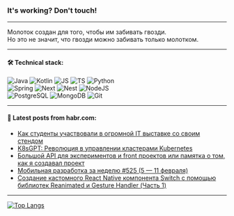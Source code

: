 ### It's working? Don't touch!

---
Молоток создан для того, чтобы им забивать гвозди. <br>
Но это не значит, что гвозди можно забивать только молотком.

---

#### 🛠️ Technical stack:

![Java](https://img.shields.io/badge/Java-informational?logo=Oracle&style=flat&logoColor=white&color=FF4500)
![Kotlin](https://img.shields.io/badge/Kotlin-informational?logo=Kotlin&style=flat&logoColor=white&color=774D97)
![JS](https://img.shields.io/badge/JS-informational?logo=javaScript&style=flat&logoColor=black&color=F7Df1E)
![TS](https://img.shields.io/badge/TypeScript-informational?logo=typeScript&style=flat&logoColor=black&color=017acc)
![Python](https://img.shields.io/badge/Python-informational?logo=Python&style=flat&logoColor=black&color=ffdd54) <br>
![Spring](https://img.shields.io/badge/SpringBoot-informational?logo=SpringBoot&style=flat&logoColor=white&color=6DB33F) 
![Next](https://img.shields.io/badge/Next.js-informational?logo=Next.js&style=flat&logoColor=white&color=3671a1)
![Nest](https://img.shields.io/badge/NestJS-informational?logo=NestJS&style=flat&logoColor=white&color=E0234E)
![NodeJS](https://img.shields.io/badge/NodeJS-informational?logo=node.js&style=flat&logoColor=white&color=70A760) <br>
![PostgreSQL](https://img.shields.io/badge/PostgreSQL-informational?logo=PostgreSQL&style=flat&logoColor=white&color=DAA520)
![MongoDB](https://img.shields.io/badge/MongoDB-informational?logo=MongoDB&style=flat&logoColor=white&color=870000)
![Git](https://img.shields.io/badge/Git-informational?logo=git&style=flat&logoColor=white&color=f74e28)

___

#### 💬 Latest posts from habr.com:

<!-- BLOG-POST-LIST:START -->
- [Как студенты участвовали в огромной IT выставке со своим стендом](https://habr.com/ru/articles/792976/?utm_source=habrahabr&utm_medium=rss&utm_campaign=792976)
- [K8sGPT: Революция в управлении кластерами Kubernetes](https://habr.com/ru/companies/bothub/articles/792972/?utm_source=habrahabr&utm_medium=rss&utm_campaign=792972)
- [Большой API для экспериментов и front проектов или памятка о том, как я создавал проект](https://habr.com/ru/articles/792954/?utm_source=habrahabr&utm_medium=rss&utm_campaign=792954)
- [Мобильная разработка за неделю #525 &lpar;5 — 11 февраля&rpar;](https://habr.com/ru/companies/productivity_inside/articles/792950/?utm_source=habrahabr&utm_medium=rss&utm_campaign=792950)
- [Создание кастомного React Native компонента Switch с помощью библиотек Reanimated и Gesture Handler &lpar;Часть 1&rpar;](https://habr.com/ru/articles/792946/?utm_source=habrahabr&utm_medium=rss&utm_campaign=792946)
<!-- BLOG-POST-LIST:END -->

---
[![Top Langs](https://github-readme-stats-git-master-advtsetting-gmailcom.vercel.app/api/top-langs/?username=zloylis&langs_count=10&hide_title=false&title_color=e6edf3&size_weight=0.5&count_weight=0.5&layout=compact&hide_border=true&theme=dracula)](https://github.com/zloylis)

<!-- ![GitHub stats](https://github-readme-stats-git-master-advtsetting-gmailcom.vercel.app/api?username=zloylis&show_icons=true&hide_border=true&theme=dracula&hide_title=true&include_all_commits=true&count_private=true&hide=contribs&hide_rank=true) -->

